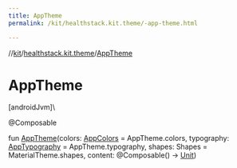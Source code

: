 ```yaml
---
title: AppTheme
permalink: /kit/healthstack.kit.theme/-app-theme.html

---
```

//[kit](../../index.html)/[healthstack.kit.theme](index.html)/[AppTheme](-app-theme.html)



# AppTheme



[androidJvm]\




@Composable



fun [AppTheme](-app-theme.html)(colors: [AppColors](-app-colors/index.html) = AppTheme.colors, typography: [AppTypography](-app-typography/index.html) = AppTheme.typography, shapes: Shapes = MaterialTheme.shapes, content: @Composable() -&gt; [Unit](https://kotlinlang.org/api/latest/jvm/stdlib/kotlin/-unit/index.html))




